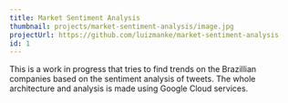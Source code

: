 ```yaml
---
title: Market Sentiment Analysis
thumbnail: projects/market-sentiment-analysis/image.jpg
projectUrl: https://github.com/luizmanke/market-sentiment-analysis
id: 1
---
```


This is a work in progress that tries to find trends on the Brazillian companies based on the sentiment analysis of tweets.
The whole architecture and analysis is made using Google Cloud services.
